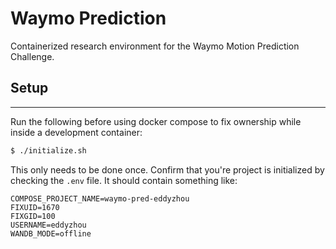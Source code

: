 # Waymo Prediction
Containerized research environment for the Waymo Motion Prediction Challenge.


## Setup
---
Run the following before using docker compose to fix ownership while inside a development container:

```bash
$ ./initialize.sh
```

This only needs to be done once. Confirm that you're project is initialized by checking the `.env` file. It should contain something like:

```
COMPOSE_PROJECT_NAME=waymo-pred-eddyzhou
FIXUID=1670
FIXGID=100
USERNAME=eddyzhou
WANDB_MODE=offline
```